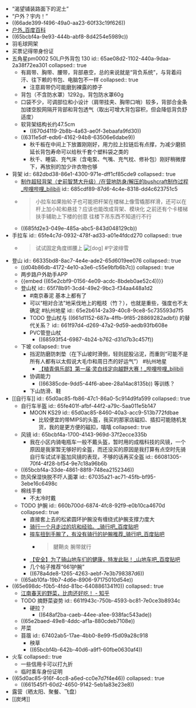 - “渴望铺装路面下的泥土”
- “户外？宇内！”
- ((66ade399-f496-49a0-aa23-60f33c19f626))
- [户外_百度百科](https://baike.baidu.com/item/%E6%88%B7%E5%A4%96/444665)
- ((65bcbf4a-9e93-444b-abf8-8d4254e5989c))
- 羽毛球网架
- 买票记得带身份证
- 五角星pm0002 50L户外背包 130
  id:: 65ae08d2-1102-440a-9daa-2a38f72ea301
  collapsed:: true
	- 有肩带、胸带、腰带，背部悬空，总的来说就是“背负系统”，与背着闷汗、往下赖的书包、电脑包不一样
	  collapsed:: true
		- 注意肩带仍可能磨到裸露的脖子
	- 背包（不含防水罩）1292g，背包防水罩60g
	- 口袋不少，可调部位和小设计（肩带挂夹、胸带口哨）较多，背部合金条加镂空胶网隔开背部和背包透气（取出可增大背包容积，但会降低背负舒适度）
	- 软背架结构长约47.5cm
		- ((670d4119-2b8b-4a63-ae0f-3ebaafa9fd30))
	- ((6311e5df-edb6-4162-94b8-63506e6dabe9))
		- 秋千板在中间上下放置刚刚好，用力拉上拉链后有点撑，为减少磨损延长背包寿命可以给秋千套个塑料袋之类的
		- 秋千、睡袋、充气床（含电泵、气嘴、充气枕、修补包）刚好稍微撑下，再放别的加少许衣物也够
- 背架
  id:: 682dbd38-86e1-4300-971e-dff1cf85cde9
  collapsed:: true
	- [制作超轻背架（史前智慧大升级）/在营地防身/解压的bushcraft制作过程_哔哩哔哩_bilibili](https://www.bilibili.com/video/BV1yL411U7Df/)
	  id:: 685cdf89-87d6-4c4e-8318-dd4c623751c5
	- >小拉车如果抬轮子也可能把杆架在楼梯上像雪橇那样滑，还可以在杆上加小轮和悬挂？应该也能改成背架、模块化
	  之前还有个卡楼梯扶手辅助上下楼的创意
	  往楼下吊东西不知道行不行
	- ((685fd2e3-049e-485a-abc5-843d048129cb))
- 手拉车
  id:: 65fe4c7d-0932-478f-ad33-a01e4fdcd270
  collapsed:: true
	- >试试固定角度绑腰上 ![[dog]](http://i0.hdslb.com/bfs/live/4428c84e694fbf4e0ef6c06e958d9352c3582740.png@.webp) #宁波绯雪
- 登山
  id:: 66335bd8-8ac7-4e4e-ade2-65d6019ee076
  collapsed:: true
	- ((d04b86db-4172-4e10-a3e6-c55e9bfb6b7c))
	  collapsed:: true
	- 两步路户外助手APP
	- {{embed ((65e2cbf9-0156-4e09-acdc-8bdeb0ae52c4))}}
	- 登山杖
	  id:: 65f78b91-3cd4-49e2-9bc3-f34aa448a1d2
		- #南京春泥 基本上都有了
		- 可以“相对合法”地采伐地上的粗枝（竹？），也就是重些，强度也不太确定 #杭州地星
		  id:: 65e2b614-2a39-40c8-9ce8-5c735593d7f5
		- TODO 登山杖与 ((661d1152-687a-4ffb-9f85-28869282adbf)) 的替代关系？
		  id:: 661f97d4-d269-47a2-9d59-aedb93fb608e
		- PVC管登山杖
			- ((68593f54-6987-4b24-b762-d31d7b3c457f))
	- 下坡
	  collapsed:: true
		- 挡泥防磨防刺垫（在下山坡时滑倒，轻则屁股沾泥，而重则“可能不是所有人都有以太假说大毛巾和周日杰的好运气”） #杭州地星
			- [【植青俱乐部】第一届·灵白线定向越野大赛！_哔哩哔哩_bilibili](https://www.bilibili.com/video/BV1BQ4y1G7HQ)
		- 协调能力
			- ((66385cde-9dd5-44f6-abee-28a14ac8135b)) 等训练？
		- 下山防滑、鞋
- [[自行车]]
  id:: 65d0ac85-fb86-47c1-86a0-5c914d9fa599
  collapsed:: true
	- 自行车半盔
	  id:: 65fe401f-afbf-44f2-a79c-5aa011e5b147
		- MOON KS29
		  id:: 65d0ac85-8460-40a3-acc9-513b772fdbae
			- 比较便宜的带MIPS的头盔，我买的那家店磁扣、插扣可能随机发货，我的是更方便的磁扣，嘻嘻
			  collapsed:: true
	- 风镜
	  id:: 65bcbf4a-1700-4143-969d-37f2ecce335b
		- 我在小区内骑电瓶车一般不戴头盔，暂时用的成楷科技的风镜，一个原因是我家暂无够好的全盔，而还没买的原因是我打算有点空时先骑自行车试试半盔加风镜的表现，不够的话再买全盔
		  id:: 66081305-70f4-4f28-bf54-9e7c18a96b6b
	- ((65bcbf4a-33de-4861-88f8-748ea2152346))
	- 防风保湿快脱不吓人面罩
	  id:: 67035a21-ac71-45fb-bf95-3ebe16c6498c
	- 棉线手套
		- 不太冷时戴
	- TODO 护腕
	  id:: 660b700d-6874-4fc8-92f9-e0b10ca4670d
	  collapsed:: true
		- 直接套上去的松紧圆环护腕没有缠绕式护腕支撑力度大
		- [骑行一个月走过的坑和经验。_骑行吧_百度贴吧](https://tieba.baidu.com/p/8874689598)
		- [摔车扭到手腕了，有没有骑行的护腕推荐_骑行吧_百度贴吧](https://tieba.baidu.com/p/8807629808)
			- >腱鞘炎 腕带就行
		- [【安全】为了骑山地车们的健康，特发此贴！_山地车吧_百度贴吧](https://tieba.baidu.com/p/2474500284)
		- 几个帖子推荐“661护腕”
		- ((678a4de8-1265-4263-aebf-7e3b798387d6))
	- ((65ab10fa-19b7-4d6e-8906-97175010d54e))
- ((65e698dc-f0b5-4fdd-81bc-6408861341f0))
  collapsed:: true
	- [江南春天的野菜，比肉还好吃！ - 知乎](https://zhuanlan.zhihu.com/p/25750689)
	- TODO 摘野菜姿势
	  id:: 661f943c-750b-4593-bc81-7e0ce3b8934c
		- 硬拉？
			- ((648af2ba-caeb-44ee-a1ee-938fac543ade))
	- ((65e2baed-49e8-4ddc-af1a-880cdeb7108e))
	- 芹菜
	- 苜蓿
	  id:: 67402ab5-17ae-4bb0-8e99-f5d09a28c918
		- 秧草
		- ((65bcbf4b-642b-40d6-a9f1-60fbe0630af4))
- 火车
  collapsed:: true
	- 一些信用卡可以打九折
	- 临时乘车身份证明
- ((65d0ac85-916f-4cc8-a6ed-cc0e7d7f4e46))
  collapsed:: true
	- ((661545f1-60d2-4650-9142-5eb1a83e23e8))
- 露营（晒太阳、聚餐、飞盘）
- [[炭烤]]